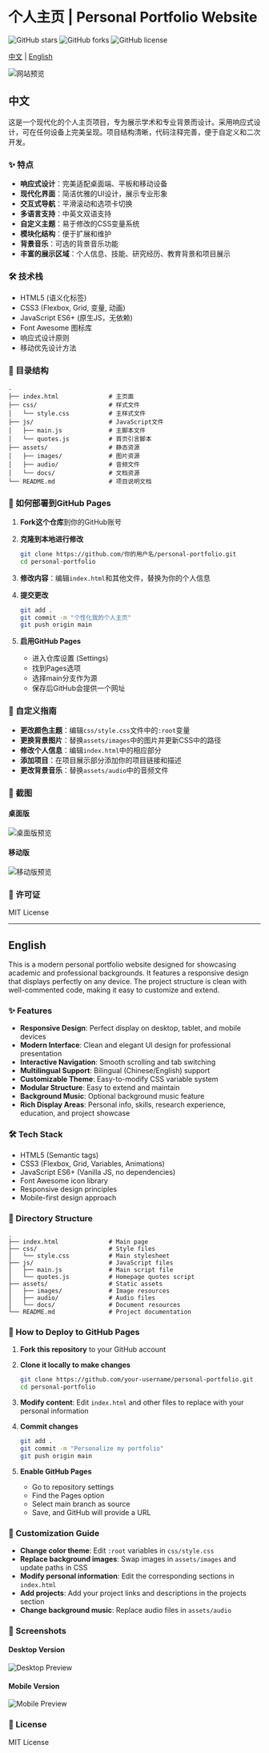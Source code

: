 # 个人主页 | Personal Portfolio Website

![GitHub stars](https://img.shields.io/github/stars/Ennan010/personal-portfolio?style=social)
![GitHub forks](https://img.shields.io/github/forks/Ennan010/personal-portfolio?style=social)
![GitHub license](https://img.shields.io/github/license/Ennan010/personal-portfolio)

[中文](#中文) | [English](#english)

![网站预览](assets/images/website-preview.png)

## 中文

这是一个现代化的个人主页项目，专为展示学术和专业背景而设计。采用响应式设计，可在任何设备上完美呈现。项目结构清晰，代码注释完善，便于自定义和二次开发。

### ✨ 特点

- **响应式设计**：完美适配桌面端、平板和移动设备
- **现代化界面**：简洁优雅的UI设计，展示专业形象
- **交互式导航**：平滑滚动和选项卡切换
- **多语言支持**：中英文双语支持
- **自定义主题**：易于修改的CSS变量系统
- **模块化结构**：便于扩展和维护
- **背景音乐**：可选的背景音乐功能
- **丰富的展示区域**：个人信息、技能、研究经历、教育背景和项目展示

### 🛠️ 技术栈

- HTML5 (语义化标签)
- CSS3 (Flexbox, Grid, 变量, 动画)
- JavaScript ES6+ (原生JS，无依赖)
- Font Awesome 图标库
- 响应式设计原则
- 移动优先设计方法

### 📁 目录结构

```
.
├── index.html              # 主页面
├── css/                    # 样式文件
│   └── style.css           # 主样式文件
├── js/                     # JavaScript文件
│   ├── main.js             # 主脚本文件
│   └── quotes.js           # 首页引言脚本
├── assets/                 # 静态资源
│   ├── images/             # 图片资源
│   ├── audio/              # 音频文件
│   └── docs/               # 文档资源
└── README.md               # 项目说明文档
```

### 🚀 如何部署到GitHub Pages

1. **Fork这个仓库**到你的GitHub账号

2. **克隆到本地进行修改**
   ```bash
   git clone https://github.com/你的用户名/personal-portfolio.git
   cd personal-portfolio
   ```

3. **修改内容**：编辑`index.html`和其他文件，替换为你的个人信息

4. **提交更改**
   ```bash
   git add .
   git commit -m "个性化我的个人主页"
   git push origin main
   ```

5. **启用GitHub Pages**
   - 进入仓库设置 (Settings)
   - 找到Pages选项
   - 选择main分支作为源
   - 保存后GitHub会提供一个网址

### 🎨 自定义指南

- **更改颜色主题**：编辑`css/style.css`文件中的`:root`变量
- **更换背景图片**：替换`assets/images`中的图片并更新CSS中的路径
- **修改个人信息**：编辑`index.html`中的相应部分
- **添加项目**：在项目展示部分添加你的项目链接和描述
- **更改背景音乐**：替换`assets/audio`中的音频文件

### 📸 截图

#### 桌面版
![桌面版预览](assets/images/desktop-preview.jpg)

#### 移动版
![移动版预览](assets/images/mobile-preview.jpg)

### 📄 许可证

MIT License

---

## English

This is a modern personal portfolio website designed for showcasing academic and professional backgrounds. It features a responsive design that displays perfectly on any device. The project structure is clean with well-commented code, making it easy to customize and extend.

### ✨ Features

- **Responsive Design**: Perfect display on desktop, tablet, and mobile devices
- **Modern Interface**: Clean and elegant UI design for professional presentation
- **Interactive Navigation**: Smooth scrolling and tab switching
- **Multilingual Support**: Bilingual (Chinese/English) support
- **Customizable Theme**: Easy-to-modify CSS variable system
- **Modular Structure**: Easy to extend and maintain
- **Background Music**: Optional background music feature
- **Rich Display Areas**: Personal info, skills, research experience, education, and project showcase

### 🛠️ Tech Stack

- HTML5 (Semantic tags)
- CSS3 (Flexbox, Grid, Variables, Animations)
- JavaScript ES6+ (Vanilla JS, no dependencies)
- Font Awesome icon library
- Responsive design principles
- Mobile-first design approach

### 📁 Directory Structure

```
.
├── index.html              # Main page
├── css/                    # Style files
│   └── style.css           # Main stylesheet
├── js/                     # JavaScript files
│   ├── main.js             # Main script file
│   └── quotes.js           # Homepage quotes script
├── assets/                 # Static assets
│   ├── images/             # Image resources
│   ├── audio/              # Audio files
│   └── docs/               # Document resources
└── README.md               # Project documentation
```

### 🚀 How to Deploy to GitHub Pages

1. **Fork this repository** to your GitHub account

2. **Clone it locally to make changes**
   ```bash
   git clone https://github.com/your-username/personal-portfolio.git
   cd personal-portfolio
   ```

3. **Modify content**: Edit `index.html` and other files to replace with your personal information

4. **Commit changes**
   ```bash
   git add .
   git commit -m "Personalize my portfolio"
   git push origin main
   ```

5. **Enable GitHub Pages**
   - Go to repository settings
   - Find the Pages option
   - Select main branch as source
   - Save, and GitHub will provide a URL

### 🎨 Customization Guide

- **Change color theme**: Edit `:root` variables in `css/style.css`
- **Replace background images**: Swap images in `assets/images` and update paths in CSS
- **Modify personal information**: Edit the corresponding sections in `index.html`
- **Add projects**: Add your project links and descriptions in the projects section
- **Change background music**: Replace audio files in `assets/audio`

### 📸 Screenshots

#### Desktop Version
![Desktop Preview](assets/images/desktop-preview.jpg)

#### Mobile Version
![Mobile Preview](assets/images/mobile-preview.jpg)

### 📄 License

MIT License